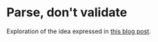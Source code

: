 # Parse, don't validate

Exploration of the idea expressed in [this blog post](https://lexi-lambda.github.io/blog/2019/11/05/parse-don-t-validate/).

